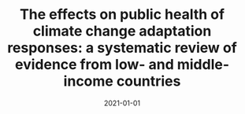 ---
title: "The effects on public health of climate change adaptation responses: a systematic review of evidence from low- and middle-income countries"
collection: publications
permalink: /publication/25
date: 2021-01-01
venue: 'Environmental Research Letters'
paperurl: 'http://academicpages.github.io/files/paper1.pdf'
citation: 'Scheelbeek, Pauline F. D., Dangour, Alan D., Jarmul, Stephanie, Turner, Grace, Sietsma, Anne J., Minx, Jan C., <b>Callaghan, Max</b>, Ajibade, Idowu, Austin, Stephanie E., Biesbroek, Robbert, Bowen, Kathryn J., Chen, Tara, Davis, Katy, Ensor, Tim, Ford, James D., Galappaththi, Eranga K., Joe, Elphin T., Musah-Surugu, Issah J., Alverio, Gabriela Nagle, Schwerdtle, Patricia Nayna, Pokharel, Pratik, Salubi, Eunice A., Scarpa, Giulia, Segnon, Alcade C., Siña, Mariella, Templeman, Sienna, Xu, Jiren, Zavaleta-Cortijo, Carol, Berrang-Ford, Lea. (2021). &quot;The effects on public health of climate change adaptation responses: a systematic review of evidence from low- and middle-income countries.&quot; <i>Environmental Research Letters</i>. 16(7).'
---